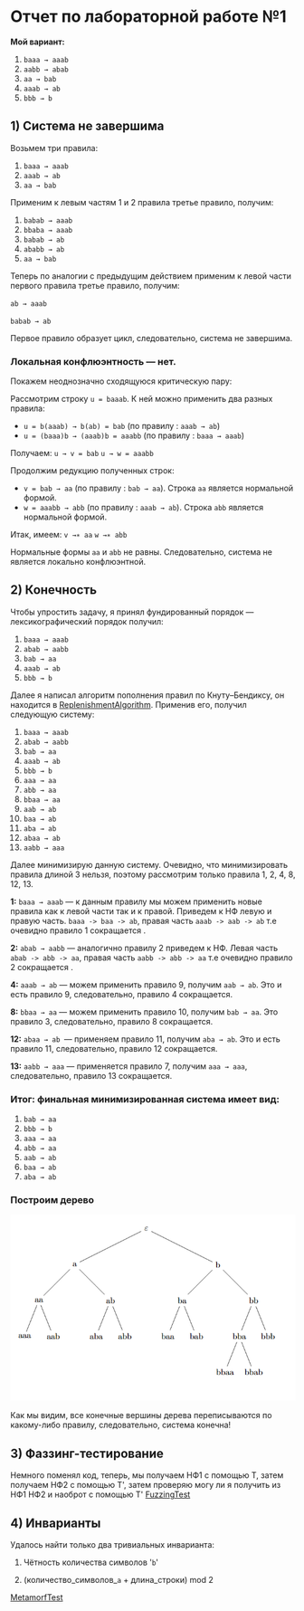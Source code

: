# Отчет по лабораторной работе №1

**Мой вариант:**

1. `baaa → aaab`
2. `aabb → abab ` 
3. `aa → bab`
4. `aaab → ab`
5. `bbb → b`

## 1) Система не завершима

Возьмем три правила:

1. `baaa → aaab`
2. `aaab → ab ` 
3. `aa → bab`

Применим к левым частям 1 и 2 правила третье правило, получим:

1. `babab → aaab`
2. `bbaba → aaab`
3. `babab → ab`
4. `ababb → ab`
5. `aa → bab`

Теперь по аналогии с предыдущим действием применим к левой части первого правила третье правило, получим:

`ab → aaab`

`babab → ab`

Первое правило образует цикл, следовательно, система не завершима.

### Локальная конфлюэнтность — нет.

Покажем неоднозначно сходящуюся критическую пару:

Рассмотрим строку `u = baaab`. К ней можно применить два разных правила:

- `u = b(aaab) → b(ab) = bab` (по правилу : `aaab → ab`)
- `u = (baaa)b → (aaab)b = aaabb` (по правилу : `baaa → aaab`)

Получаем:
`u → v = bab` 
`u → w = aaabb` 

Продолжим редукцию полученных строк:

- `v = bab → aa` (по правилу : `bab → aa`). Строка `aa` является нормальной формой.
- `w = aaabb → abb` (по правилу : `aaab → ab`). Строка `abb` является нормальной формой.

Итак, имеем:
`v →∗ aa`
`w →∗ abb`

Нормальные формы `aa` и `abb` не равны. Следовательно, система не является локально конфлюэнтной.

## 2) Конечность

Чтобы упростить задачу, я принял фундированный порядок — лексикографический порядок получил:

1. `baaa → aaab`
2. `abab → aabb`
3. `bab → aa`
4. `aaab → ab`
5. `bbb → b`

Далее я написал алгоритм пополнения правил по Кнуту–Бендиксу, он находится в [ReplenishmentAlgorithm](ReplenishmentAlgorithm/src/main.ts). Применив его, получил следующую систему:

1. `baaa → aaab`
2. `abab → aabb`
3. `bab → aa`
4. `aaab → ab`
5. `bbb → b`
6. `aaa → aa`
7. `abb → aa`
8. `bbaa → aa`
9. `aab → ab`
10. `baa → ab`
11. `aba → ab`
12. `abaa → ab`
13. `aabb → aaa`

Далее минимизирую данную систему. Очевидно, что минимизировать правила длиной 3 нельзя, поэтому рассмотрим только правила 1, 2, 4, 8, 12, 13.

**1:** `baaa → aaab` — к данным правилу мы можем применить новые правила как к левой части так и к правой. Приведем к НФ левую и правую часть. `baaa -> baa -> ab`, правая часть `aaab -> aab -> ab` т.е очевидно правило 1 сокращается .

**2:** `abab → aabb` — аналогично правилу 2 приведем к НФ. Левая часть `abab -> abb -> aa`, правая часть `aabb -> abb -> aa` т.е очевидно правило 2 сокращается .

**4:** `aaab → ab` — можем применить правило 9, получим `aab → ab`. Это и есть правило 9, следовательно, правило 4 сокращается.

**8:** `bbaa → aa` — можем применить правило 10, получим `bab → aa`. Это правило 3, следовательно, правило 8 сокращается.

**12:** `abaa → ab `— применяем правило 11, получим `aba → ab`. Это и есть правило 11, следовательно, правило 12 сокращается.

**13:** `aabb → aaa` — применяется правило 7, получим `aaa → aaa`, следовательно, правило 13 сокращается.

### Итог: финальная минимизированная система имеет вид:

1. `bab → aa`
2. `bbb → b`
3. `aaa → aa`
4. `abb → aa`
5. `aab → ab`
6. `baa → ab`
7. `aba → ab`

### Построим дерево

![Дерево переписываний](TFL_Tree.png)

Как мы видим, все конечные вершины дерева переписываются по какому-либо правилу, следовательно, система конечна!

## 3) Фаззинг-тестирование

Немного поменял код, теперь, мы получаем НФ1 с помощью T, затем получаем НФ2 с помощью T', затем проверяю могу ли я получить из НФ1 НФ2 и наоброт с помощью T'
[FuzzingTest](FazzingTest/src/main.ts)

## 4) Инварианты

Удалось найти только два тривиальных инварианта:

1. Чётность количества символов '`b`'

2. (количество_символов_`a` + длина_строки) mod 2

[MetamorfTest](MetamorfTest/src/main.ts)
